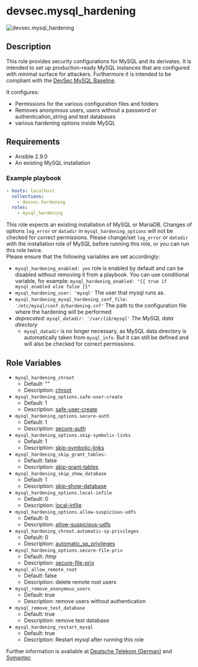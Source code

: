 # devsec.mysql_hardening

![devsec.mysql_hardening](https://github.com/dev-sec/ansible-os-hardening/workflows/devsec.mysql_hardening/badge.svg)

## Description

This role provides security configurations for MySQL and its derivates. It is intended to set up production-ready MySQL instances that are configured with minimal surface for attackers. Furthermore it is intended to be compliant with the [DevSec MySQL Baseline](https://github.com/dev-sec/mysql-baseline).

It configures:

- Permissions for the various configuration files and folders
- Removes anonymous users, users without a password or authentication_string and test databases
- various hardening options inside MySQL

## Requirements

- Ansible 2.9.0
- An existing MySQL installation

### Example playbook

```yml
- hosts: localhost
  collections:
    - devsec.hardening
  roles:
    - mysql_hardening
```

This role expects an existing installation of MySQL or MariaDB. Changes of options `log_error` or `datadir` in `mysql_hardening_options` will not be checked for correct permissions. Please change/set `log_error` or `datadir` with the installation role of MySQL before running this role, or you can run this role twice.  
Please ensure that the following variables are set accordingly:

- `mysql_hardening_enabled: yes` role is enabled by default and can be disabled without removing it from a playbook. You can use conditional variable, for example: `mysql_hardening_enabled: "{{ true if mysql_enabled else false }}"`
- `mysql_hardening_user: 'mysql'` The user that mysql runs as.
- `mysql_hardening_mysql_hardening_conf_file: '/etc/mysql/conf.d/hardening.cnf'` The path to the configuration file where the hardening will be performed
- _deprecated: `mysql_datadir: '/var/lib/mysql'` The MySQL data directory_
  - `mysql_datadir` is no longer necessary, as MySQL data directory is automatically taken from `mysql_info`. But it can still be defined and will also be checked for correct permissions.

## Role Variables

- `mysql_hardening_chroot`
  - Default: ""
  - Description: [chroot](http://dev.mysql.com/doc/refman/5.7/en/server-options.html#option_mysqld_chroot)
- `mysql_hardening_options.safe-user-create`
  - Default: 1
  - Description: [safe-user-create](http://dev.mysql.com/doc/refman/5.7/en/server-options.html#option_mysqld_safe-user-create)
- `mysql_hardening_options.secure-auth`
  - Default: 1
  - Description: [secure-auth](http://dev.mysql.com/doc/refman/5.7/en/server-options.html#option_mysqld_secure-auth)
- `mysql_hardening_options.skip-symbolic-links`
  - Default: 1
  - Description: [skip-symbolic-links](http://dev.mysql.com/doc/refman/5.7/en/server-options.html#option_mysqld_symbolic-links)
- `mysql_hardening_skip_grant_tables:`
  - Default: false
  - Description: [skip-grant-tables](https://dev.mysql.com/doc/refman/5.7/en/server-options.html#option_mysqld_skip-grant-tables)
- `mysql_hardening_skip_show_database`
  - Default: 1
  - Description: [skip-show-database](http://dev.mysql.com/doc/refman/5.7/en/server-options.html#option_mysqld_skip-show-database)
- `mysql_hardening_options.local-infile`
  - Default: 0
  - Description: [local-infile](http://dev.mysql.com/doc/refman/5.7/en/server-system-variables.html#sysvar_local_infile)
- `mysql_hardening_options.allow-suspicious-udfs`
  - Default: 0
  - Description: [allow-suspicious-udfs](https://dev.mysql.com/doc/refman/5.7/en/server-options.html#option_mysqld_allow-suspicious-udfs)
- `mysql_hardening_chroot.automatic-sp-privileges`
  - Default: 0
  - Description: [automatic_sp_privileges](https://dev.mysql.com/doc/refman/5.7/en/server-system-variables.html#sysvar_automatic_sp_privileges)
- `mysql_hardening_options.secure-file-priv`
  - Default: /tmp
  - Description: [secure-file-priv](https://dev.mysql.com/doc/refman/5.7/en/server-options.html#option_mysqld_secure-file-priv)
- `mysql_allow_remote_root`
  - Default: false
  - Description: delete remote root users
- `mysql_remove_anonymous_users`
  - Default: true
  - Description: remove users without authentication
- `mysql_remove_test_database`
  - Default: true
  - Description: remove test database
- `mysql_hardening_restart_mysql`
  - Default: true
  - Description: Restart mysql after running this role

Further information is available at [Deutsche Telekom (German)](http://www.telekom.com/static/-/155996/7/technische-sicherheitsanforderungen-si) and [Symantec](http://www.symantec.com/connect/articles/securing-mysql-step-step)
